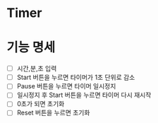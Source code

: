 # Timer

# 기능 명세

- [ ] 시간,분,초 입력
- [ ] Start 버튼을 누르면 타이머가 1초 단위로 감소
- [ ] Pause 버튼을 누르면 타이머 일시정지
- [ ] 일시정지 후 Start 버튼을 누르면 타이머 다시 재시작
- [ ] 0초가 되면 초기화
- [ ] Reset 버튼을 누르면 초기화
